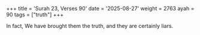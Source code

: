 +++
title = 'Surah 23, Verses 90'
date = '2025-08-27'
weight = 2763
ayah = 90
tags = ["truth"]
+++

In fact, We have brought them the truth, and they are certainly liars.
